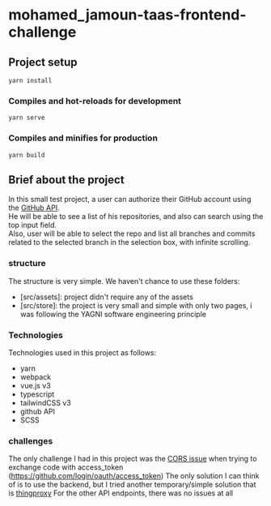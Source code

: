 # mohamed_jamoun-taas-frontend-challenge

## Project setup

```
yarn install
```

### Compiles and hot-reloads for development

```
yarn serve
```

### Compiles and minifies for production

```
yarn build
```

## Brief about the project

In this small test project, a user can authorize their GitHub account using the [GitHub API](https://docs.github.com/en/rest).  
He will be able to see a list of his repositories, and also can search using the top input field.  
Also, user will be able to select the repo and list all branches and commits related to the selected branch in the selection box, with infinite scrolling.

### structure

The structure is very simple.
We haven't chance to use these folders:

- [src/assets]: project didn't require any of the assets
- [src/store]: the project is very small and simple with only two pages, i was following the YAGNI software engineering principle

### Technologies

Technologies used in this project as follows:

- yarn
- webpack
- vue.js v3
- typescript
- tailwindCSS v3
- github API
- SCSS

### challenges

The only challenge I had in this project was the [CORS issue]() when trying to exchange code with access_token (https://github.com/login/oauth/access_token)
The only solution I can think of is to use the backend, but I tried another temporary/simple solution that is [thingproxy](https://github.com/Freeboard/thingproxy)
For the other API endpoints, there was no issues at all
